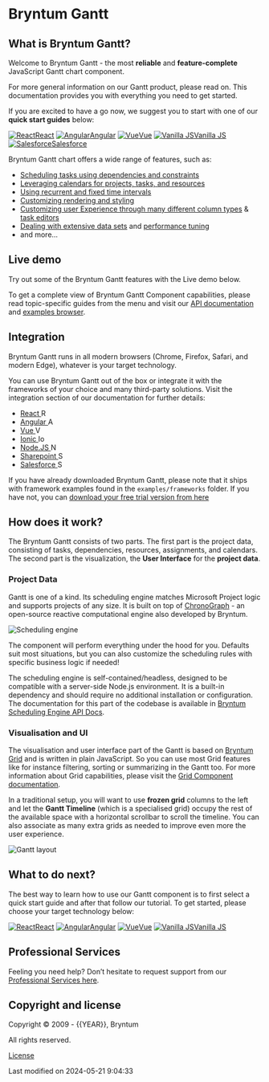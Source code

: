 [//]: # (Links in this document only works when viewed in the documentation browser, surf to ./docs)

# Bryntum Gantt

## What is Bryntum Gantt?

Welcome to Bryntum Gantt - the most **reliable** and **feature-complete** JavaScript Gantt chart component.

For more general information on our Gantt product, please read on. This documentation provides you with everything you
need to get started.

If you are excited to have a go now, we suggest you to start with one of our **quick start guides** below:

<div class="framework-logos">
<a href="#Gantt/guides/quick-start/react.md"><img src="Core/logo/react.svg" alt="React"><span>React</span></a>
<a href="#Gantt/guides/quick-start/angular.md"><img src="Core/logo/angular.svg" alt="Angular"><span>Angular</span></a>
<a href="#Gantt/guides/quick-start/vue-3.md"><img src="Core/logo/vue.svg" alt="Vue"><span>Vue</span></a>
<a href="#Gantt/guides/quick-start/javascript.md"><img src="Core/logo/js.svg" alt="Vanilla JS"><span>Vanilla JS</span></a>
<a href="#Gantt/guides/quick-start/salesforce.md"><img src="Core/logo/salesforce.svg" alt="Salesforce"><span>Salesforce</span></a>
</div>

Bryntum Gantt chart offers a wide range of features, such as:
* <a target="_blank" href="#Gantt/guides/data/project_data.md">Scheduling tasks using dependencies and constraints</a>
* <a target="_blank"  href="#Gantt/guides/basics/calendars.md">Leveraging calendars for projects, tasks, and resources</a>
* <a target="_blank" href="#../engine/gantt_events_scheduling.md">Using recurrent and fixed time intervals</a>
* <a target="_blank" href="#Gantt/guides/customization/styling.md">Customizing rendering and styling</a>
* <a target="_blank" href="#Grid/guides/basics/columns.md">Customizing user Experience through many different column types</a> & <a target="_blank" href="#Gantt/guides/customization/taskedit.md">task editors</a>
* <a target="_blank" href="../examples/bigdataset/">Dealing with extensive data sets</a> and <a target="_blank" href="#Gantt/guides/build-production.md#performance-optimization">performance tuning</a>
* and more...

## Live demo

Try out some of the Bryntum Gantt features with the Live demo below.

<div class="external-example" data-file="Gantt/guides/readme/intro.js"></div>

To get a complete view of Bryntum Gantt Component capabilities, please read topic-specific guides from the menu and
visit our [API documentation](#Gantt/view/Gantt) and [examples browser](../examples).

## Integration

Bryntum Gantt runs in all modern browsers (Chrome, Firefox, Safari, and modern Edge), whatever is your target technology.

You can use Bryntum Gantt out of the box or integrate it with the frameworks of your choice and many third-party solutions. Visit the integration section of our documentation for further details:
* <a href="#Gantt/guides/integration/react/guide.md">React <img style="height: 1em;width: 1em;margin-top:0;" src="Core/logo/react.svg" alt="React"></a>
* <a href="#Gantt/guides/integration/angular/guide.md">Angular <img style="height: 1em;width: 1em;margin-top:0;" src="Core/logo/angular.svg" alt="Angular"></a>
* <a href="#Gantt/guides/integration/vue/guide.md">Vue <img style="height: 1em;width: 1em;margin-top:0;" src="Core/logo/vue.svg" alt="Vue"></a>
* <a href="#Gantt/guides/integration/ionic/guide.md">Ionic <img style="height: 1em;width: 1em;margin-top:0;" src="Core/logo/ionic.svg" alt="Ionic"></a>
* <a href="#Gantt/guides/integration/nodejs.md">Node.JS <img style="height: 1em;width: 1em;margin-top:0;" src="Core/logo/nodejs.svg" alt="Node.js"></a>
* <a href="#Gantt/guides/integration/sharepoint.md">Sharepoint <img style="height: 1em;width: 1em;margin-top:0;" src="Core/logo/sharepoint.svg" alt="Sharepoint"></a>
* <a href="#Gantt/guides/integration/salesforce/readme.md">Salesforce <img style="height: 1em;width: 1em;margin-top:0;" src="Core/logo/salesforce.svg" alt="Salesforce"></a>

<div class="note">
If you have already downloaded Bryntum Gantt, please note that it ships with framework examples found in the 
<code>examples/frameworks</code> folder. If you have not, you can <a href="https://bryntum.com/download">download your 
free trial version from here</a>
</div>

## How does it work?

The Bryntum Gantt consists of two parts. 
The first part is the project data, consisting of tasks, dependencies, resources, assignments, and calendars. 
The second part is the visualization, the **User Interface** for the **project data**.

### Project Data

Gantt is one of a kind. Its scheduling engine matches Microsoft Project logic and supports projects of any size. It is
built on top of [ChronoGraph](https://github.com/bryntum/chronograph) - an open-source reactive computational engine
also developed by Bryntum.

<img src="Gantt/chronograph.png" class="b-screenshot" alt="Scheduling engine">

The component will perform everything under the hood for you. Defaults suit most situations, but you can also customize
the scheduling rules with specific business logic if needed!

The scheduling engine is self-contained/headless, designed to be compatible with a server-side Node.js environment. It
is a built-in dependency and should require no additional installation or configuration.
The documentation for this part of the codebase is available in [Bryntum Scheduling Engine API Docs](engine).

### Visualisation and UI

The visualisation and user interface part of the Gantt is based on [Bryntum Grid](https://bryntum.com/products/grid)
and is written in plain JavaScript. So you can use most Grid features like for instance filtering, sorting or
summarizing in the Gantt too. For more information about Grid capabilities, please visit
the [Grid Component documentation](https://bryntum.com/products/grid/docs/).

In a traditional setup, you will want to use **frozen grid** columns to the left and let the **Gantt Timeline** (which
is a specialised grid) occupy the rest of the available space with a horizontal scrollbar to scroll the timeline. You
can also associate as many extra grids as needed to improve even more the user experience.

<img src="Gantt/gantt-layout.png" class="b-screenshot" alt="Gantt layout">

[//]: # (do not change the title of the last section unless you adapt GA Tag tutorial_complete)

## What to do next?

The best way to learn how to use our Gantt component is to first select a quick start guide and after that follow our
tutorial. To get started, please choose your target technology below:

<div class="framework-logos">
<a href="#Gantt/guides/quick-start/react.md"><img src="Core/logo/react.svg" alt="React"><span>React</span></a>
<a href="#Gantt/guides/quick-start/angular.md"><img src="Core/logo/angular.svg" alt="Angular"><span>Angular</span></a>
<a href="#Gantt/guides/quick-start/vue-3.md"><img src="Core/logo/vue.svg" alt="Vue"><span>Vue</span></a>
<a href="#Gantt/guides/quick-start/javascript.md"><img src="Core/logo/js.svg" alt="Vanilla JS"><span>Vanilla JS</span></a>
</div>

## Professional Services

Feeling you need help? Don’t hesitate to request support from our [Professional Services here](https://bryntum.com/services/).

## Copyright and license

Copyright © 2009 - {{YEAR}}, Bryntum

All rights reserved.

[License](https://bryntum.com/products/gantt/license/)


<p class="last-modified">Last modified on 2024-05-21 9:04:33</p>
